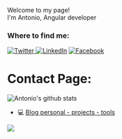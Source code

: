 <p>Welcome to my page! </br> I'm Antonio, Angular developer <br/></p>
<h3>Where to find me:</h3>

<p><a href="https://twitter.com/yeoudev" target="_blank"><img alt="Twitter" src="https://img.shields.io/badge/twitter-%231DA1F2.svg?&style=for-the-badge&logo=twitter&logoColor=white" />
</a> 
<a href="https://www.linkedin.com/in/antoniocardenas1/" target="_blank"><img alt="LinkedIn" src="https://img.shields.io/badge/linkedin-%230077B5.svg?&style=for-the-badge&logo=linkedin&logoColor=white" /></a> <a href="https://www.facebook.com/yeoudev" target="_blank"><img alt="Facebook" src="https://img.shields.io/badge/facebook-%230077B5.svg?&style=for-the-badge&logo=facebook&logoColor=white" /></a>
</p>


# Contact Page:


![Antonio's github stats](https://github-readme-stats.vercel.app/api?username=antoniocardenas&show_icons=true)

- 💻 [ Blog personal - projects - tools](https://yeou.dev/)

![](https://i.imgur.com/3YgEGT6.gif)




